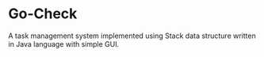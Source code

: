 # Go-Check
A task management system implemented using Stack data structure written in Java language with simple GUI.

